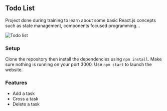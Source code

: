 ## Todo List

Project done during training to learn about some basic React.js concepts such as state management, components focused programming...

<img src = "https://zupimages.net/up/20/02/6zvc.png" title = "Todo list" alt = "Todo list">

### Setup

Clone the repository then install the dependencies using `npm install`.
Make sure nothing is running on your port 3000.
Use `npm start` to launch the website.

### Features

- Add a task
- Cross a task
- Delete a task
